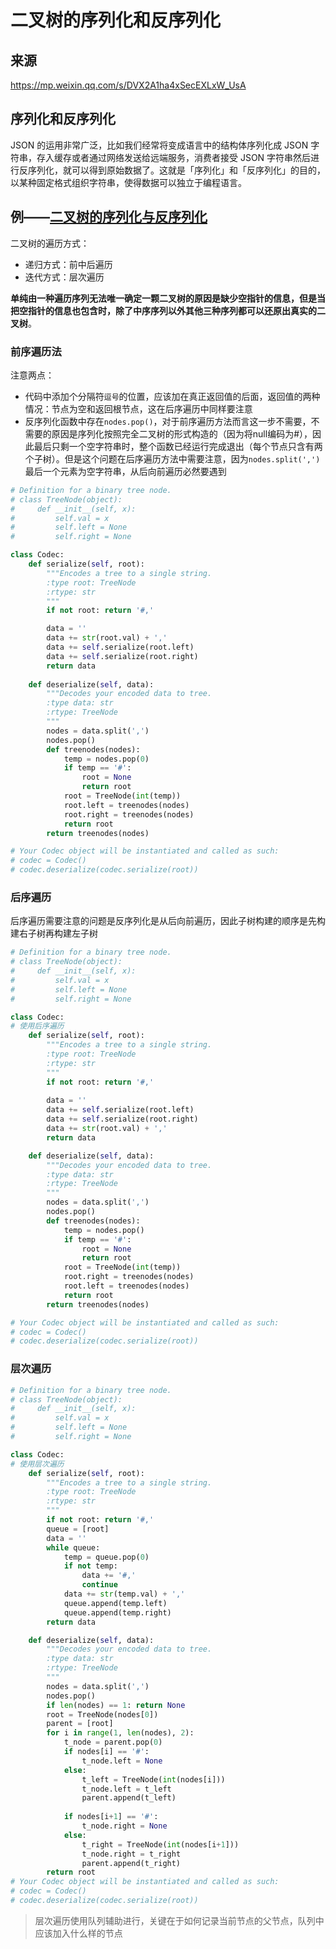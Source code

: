 # 二叉树的序列化和反序列化

## 来源

https://mp.weixin.qq.com/s/DVX2A1ha4xSecEXLxW_UsA

## 序列化和反序列化

JSON 的运用非常广泛，比如我们经常将变成语言中的结构体序列化成 JSON 字符串，存入缓存或者通过网络发送给远端服务，消费者接受 JSON 字符串然后进行反序列化，就可以得到原始数据了。这就是「序列化」和「反序列化」的目的，以某种固定格式组织字符串，使得数据可以独立于编程语言。

## 例——[二叉树的序列化与反序列化](https://leetcode-cn.com/problems/serialize-and-deserialize-binary-tree/)

二叉树的遍历方式：

- 递归方式：前中后遍历
- 迭代方式：层次遍历

**单纯由一种遍历序列无法唯一确定一颗二叉树的原因是缺少空指针的信息，但是当把空指针的信息也包含时，除了中序序列以外其他三种序列都可以还原出真实的二叉树**。

### 前序遍历法

注意两点：

- 代码中添加个分隔符`逗号`的位置，应该加在真正返回值的后面，返回值的两种情况：节点为空和返回根节点，这在后序遍历中同样要注意
- 反序列化函数中存在`nodes.pop()`，对于前序遍历方法而言这一步不需要，不需要的原因是序列化按照完全二叉树的形式构造的（因为将null编码为#），因此最后只剩一个空字符串时，整个函数已经运行完成退出（每个节点只含有两个子树）。但是这个问题在后序遍历方法中需要注意，因为`nodes.split(',')`最后一个元素为空字符串，从后向前遍历必然要遇到

```python
# Definition for a binary tree node.
# class TreeNode(object):
#     def __init__(self, x):
#         self.val = x
#         self.left = None
#         self.right = None

class Codec:
    def serialize(self, root):
        """Encodes a tree to a single string.
        :type root: TreeNode
        :rtype: str
        """
        if not root: return '#,'

        data = ''
        data += str(root.val) + ','
        data += self.serialize(root.left)
        data += self.serialize(root.right)
        return data
        
    def deserialize(self, data):
        """Decodes your encoded data to tree.
        :type data: str
        :rtype: TreeNode
        """
        nodes = data.split(',')
        nodes.pop()
        def treenodes(nodes):
            temp = nodes.pop(0)
            if temp == '#':
                root = None
                return root
            root = TreeNode(int(temp))
            root.left = treenodes(nodes)
            root.right = treenodes(nodes)
            return root
        return treenodes(nodes)

# Your Codec object will be instantiated and called as such:
# codec = Codec()
# codec.deserialize(codec.serialize(root))
```

### 后序遍历

后序遍历需要注意的问题是反序列化是从后向前遍历，因此子树构建的顺序是先构建右子树再构建左子树

```python
# Definition for a binary tree node.
# class TreeNode(object):
#     def __init__(self, x):
#         self.val = x
#         self.left = None
#         self.right = None

class Codec:
# 使用后序遍历
    def serialize(self, root):
        """Encodes a tree to a single string.       
        :type root: TreeNode
        :rtype: str
        """
        if not root: return '#,'
        
        data = ''
        data += self.serialize(root.left)
        data += self.serialize(root.right) 
        data += str(root.val) + ','
        return data

    def deserialize(self, data):
        """Decodes your encoded data to tree.   
        :type data: str
        :rtype: TreeNode
        """
        nodes = data.split(',')
        nodes.pop()
        def treenodes(nodes):
            temp = nodes.pop()
            if temp == '#':
                root = None
                return root
            root = TreeNode(int(temp))
            root.right = treenodes(nodes)
            root.left = treenodes(nodes)
            return root
        return treenodes(nodes)

# Your Codec object will be instantiated and called as such:
# codec = Codec()
# codec.deserialize(codec.serialize(root))
```

### 层次遍历

```python
# Definition for a binary tree node.
# class TreeNode(object):
#     def __init__(self, x):
#         self.val = x
#         self.left = None
#         self.right = None

class Codec:
# 使用层次遍历
    def serialize(self, root):
        """Encodes a tree to a single string.    
        :type root: TreeNode
        :rtype: str
        """
        if not root: return '#,'
        queue = [root]
        data = ''
        while queue:
            temp = queue.pop(0)
            if not temp:
                data += '#,'
                continue
            data += str(temp.val) + ','
            queue.append(temp.left)
            queue.append(temp.right)
        return data

    def deserialize(self, data):
        """Decodes your encoded data to tree.    
        :type data: str
        :rtype: TreeNode
        """
        nodes = data.split(',')
        nodes.pop()
        if len(nodes) == 1: return None
        root = TreeNode(nodes[0])
        parent = [root]
        for i in range(1, len(nodes), 2):
            t_node = parent.pop(0)
            if nodes[i] == '#':
                t_node.left = None
            else:
                t_left = TreeNode(int(nodes[i]))
                t_node.left = t_left
                parent.append(t_left)
            
            if nodes[i+1] == '#':
                t_node.right = None
            else:
                t_right = TreeNode(int(nodes[i+1]))
                t_node.right = t_right
                parent.append(t_right)
        return root
# Your Codec object will be instantiated and called as such:
# codec = Codec()
# codec.deserialize(codec.serialize(root))
```

> 层次遍历使用队列辅助进行，关键在于如何记录当前节点的父节点，队列中应该加入什么样的节点